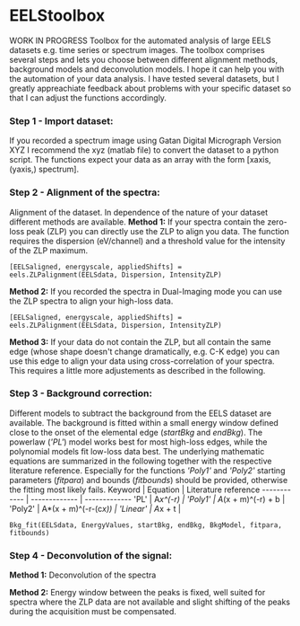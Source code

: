 # EELStoolbox
WORK IN PROGRESS
Toolbox for the automated analysis of large EELS datasets e.g. time series or spectrum images. The toolbox comprises several steps and lets you choose between different alignment methods, background models and deconvolution models. I hope it can help you with the automation of your data analysis. I have tested several datasets, but I greatly appreachiate feedback about problems with your specific dataset so that I can adjust the functions accordingly. 

### Step 1 - Import dataset:
If you recorded a spectrum image using Gatan Digital Micrograph Version XYZ I recommend the xyz (matlab file) to convert the dataset to a python script. The functions expect your data as an array with the form [xaxis, (yaxis,) spectrum]. 

### Step 2 - Alignment of the spectra:
Alignment of the dataset. In dependence of the nature of your dataset different methods are available. 
__Method 1:__
If your spectra contain the zero-loss peak (ZLP) you can directly use the ZLP to align you data. The function requires the dispersion (eV/channel) and a threshold value for the intensity of the ZLP maximum. 
```
[EELSaligned, energyscale, appliedShifts] = eels.ZLPalignment(EELSdata, Dispersion, IntensityZLP)
```

__Method 2:__
If you recorded the spectra in Dual-Imaging mode you can use the ZLP spectra to align your high-loss data.
```
[EELSaligned, energyscale, appliedShifts] = eels.ZLPalignment(EELSdata, Dispersion, IntensityZLP)
```

__Method 3:__ 
If your data do not contain the ZLP, but all contain the same edge (whose shape doesn't change dramatically, e.g. C-K edge) you can use this edge to align your data using cross-correlation of your spectra. This requires a little more adjustements as described in the following. 

### Step 3 - Background correction:
Different models to subtract the background from the EELS dataset are available. The background is fitted within a small energy window defined close to the onset of the elemental edge (*startBkg* and *endBkg*). The powerlaw (*'PL'*) model works best for most high-loss edges, while the polynomial models fit low-loss data best. The underlying mathematic equations are summarized in the following together with the respective literature reference. Especially for the functions *'Poly1'* and *'Poly2'* starting parameters (*fitpara*) and bounds (*fitbounds*) should be provided, otherwise the fitting most likely fails. 
Keyword | Equation | Literature reference
------------ | ------------- | -------------
'PL' | A*x^(-r) |
'Poly1' | A*(x + m)^(-r) + b |
'Poly2' | A*(x + m)^(-r-(c*x)) |
'Linear' | A*x + t |

```
Bkg_fit(EELSdata, EnergyValues, startBkg, endBkg, BkgModel, fitpara, fitbounds)
```

### Step 4 - Deconvolution of the signal:
__Method 1:__
Deconvolution of the spectra 

__Method 2:__
Energy window between the peaks is fixed, well suited for spectra where the ZLP data are not available and slight shifting of the peaks during the acquisition must be compensated.

